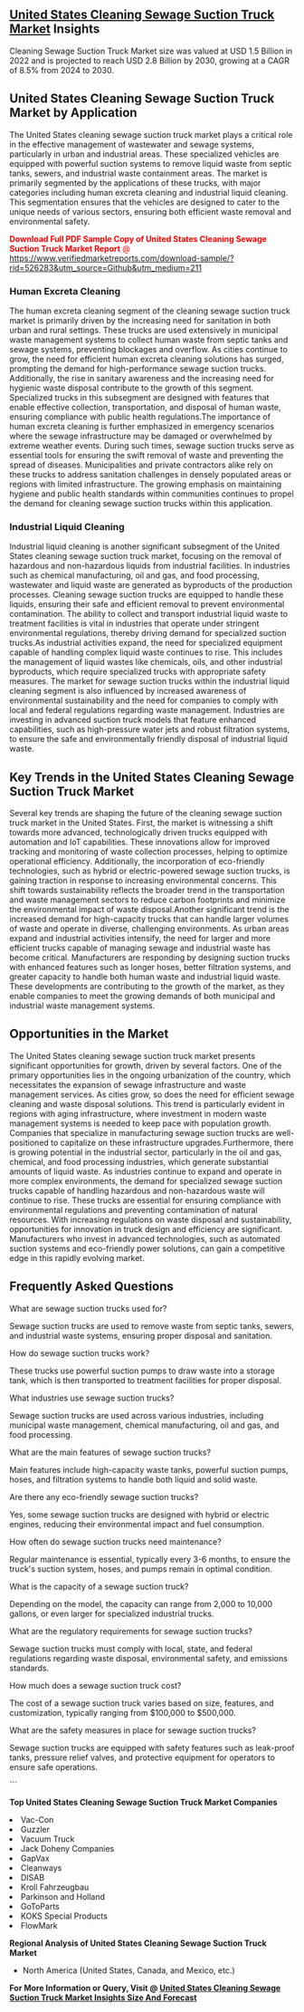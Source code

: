 <h2><a href="https://www.verifiedmarketreports.com/download-sample/?rid=526283&amp;utm_source=Github&amp;utm_medium=211" target="_blank">United States Cleaning Sewage Suction Truck Market</a> Insights</h2><p>Cleaning Sewage Suction Truck Market size was valued at USD 1.5 Billion in 2022 and is projected to reach USD 2.8 Billion by 2030, growing at a CAGR of 8.5% from 2024 to 2030.</p><p><h2>United States Cleaning Sewage Suction Truck Market by Application</h2>The United States cleaning sewage suction truck market plays a critical role in the effective management of wastewater and sewage systems, particularly in urban and industrial areas. These specialized vehicles are equipped with powerful suction systems to remove liquid waste from septic tanks, sewers, and industrial waste containment areas. The market is primarily segmented by the applications of these trucks, with major categories including human excreta cleaning and industrial liquid cleaning. This segmentation ensures that the vehicles are designed to cater to the unique needs of various sectors, ensuring both efficient waste removal and environmental safety.<p><span class=""><span style="color: #ff0000;"><strong>Download Full PDF Sample Copy of United States Cleaning Sewage Suction Truck Market Report</strong> @ </span><a href="https://www.verifiedmarketreports.com/download-sample/?rid=526283&amp;utm_source=Github&amp;utm_medium=211" target="_blank">https://www.verifiedmarketreports.com/download-sample/?rid=526283&amp;utm_source=Github&amp;utm_medium=211</a></span></p><h3>Human Excreta Cleaning</h3>The human excreta cleaning segment of the cleaning sewage suction truck market is primarily driven by the increasing need for sanitation in both urban and rural settings. These trucks are used extensively in municipal waste management systems to collect human waste from septic tanks and sewage systems, preventing blockages and overflow. As cities continue to grow, the need for efficient human excreta cleaning solutions has surged, prompting the demand for high-performance sewage suction trucks. Additionally, the rise in sanitary awareness and the increasing need for hygienic waste disposal contribute to the growth of this segment. Specialized trucks in this subsegment are designed with features that enable effective collection, transportation, and disposal of human waste, ensuring compliance with public health regulations.The importance of human excreta cleaning is further emphasized in emergency scenarios where the sewage infrastructure may be damaged or overwhelmed by extreme weather events. During such times, sewage suction trucks serve as essential tools for ensuring the swift removal of waste and preventing the spread of diseases. Municipalities and private contractors alike rely on these trucks to address sanitation challenges in densely populated areas or regions with limited infrastructure. The growing emphasis on maintaining hygiene and public health standards within communities continues to propel the demand for cleaning sewage suction trucks within this application.<h3>Industrial Liquid Cleaning</h3>Industrial liquid cleaning is another significant subsegment of the United States cleaning sewage suction truck market, focusing on the removal of hazardous and non-hazardous liquids from industrial facilities. In industries such as chemical manufacturing, oil and gas, and food processing, wastewater and liquid waste are generated as byproducts of the production processes. Cleaning sewage suction trucks are equipped to handle these liquids, ensuring their safe and efficient removal to prevent environmental contamination. The ability to collect and transport industrial liquid waste to treatment facilities is vital in industries that operate under stringent environmental regulations, thereby driving demand for specialized suction trucks.As industrial activities expand, the need for specialized equipment capable of handling complex liquid waste continues to rise. This includes the management of liquid wastes like chemicals, oils, and other industrial byproducts, which require specialized trucks with appropriate safety measures. The market for sewage suction trucks within the industrial liquid cleaning segment is also influenced by increased awareness of environmental sustainability and the need for companies to comply with local and federal regulations regarding waste management. Industries are investing in advanced suction truck models that feature enhanced capabilities, such as high-pressure water jets and robust filtration systems, to ensure the safe and environmentally friendly disposal of industrial liquid waste.<h2>Key Trends in the United States Cleaning Sewage Suction Truck Market</h2>Several key trends are shaping the future of the cleaning sewage suction truck market in the United States. First, the market is witnessing a shift towards more advanced, technologically driven trucks equipped with automation and IoT capabilities. These innovations allow for improved tracking and monitoring of waste collection processes, helping to optimize operational efficiency. Additionally, the incorporation of eco-friendly technologies, such as hybrid or electric-powered sewage suction trucks, is gaining traction in response to increasing environmental concerns. This shift towards sustainability reflects the broader trend in the transportation and waste management sectors to reduce carbon footprints and minimize the environmental impact of waste disposal.Another significant trend is the increased demand for high-capacity trucks that can handle larger volumes of waste and operate in diverse, challenging environments. As urban areas expand and industrial activities intensify, the need for larger and more efficient trucks capable of managing sewage and industrial waste has become critical. Manufacturers are responding by designing suction trucks with enhanced features such as longer hoses, better filtration systems, and greater capacity to handle both human waste and industrial liquid waste. These developments are contributing to the growth of the market, as they enable companies to meet the growing demands of both municipal and industrial waste management systems.<h2>Opportunities in the Market</h2>The United States cleaning sewage suction truck market presents significant opportunities for growth, driven by several factors. One of the primary opportunities lies in the ongoing urbanization of the country, which necessitates the expansion of sewage infrastructure and waste management services. As cities grow, so does the need for efficient sewage cleaning and waste disposal solutions. This trend is particularly evident in regions with aging infrastructure, where investment in modern waste management systems is needed to keep pace with population growth. Companies that specialize in manufacturing sewage suction trucks are well-positioned to capitalize on these infrastructure upgrades.Furthermore, there is growing potential in the industrial sector, particularly in the oil and gas, chemical, and food processing industries, which generate substantial amounts of liquid waste. As industries continue to expand and operate in more complex environments, the demand for specialized sewage suction trucks capable of handling hazardous and non-hazardous waste will continue to rise. These trucks are essential for ensuring compliance with environmental regulations and preventing contamination of natural resources. With increasing regulations on waste disposal and sustainability, opportunities for innovation in truck design and efficiency are significant. Manufacturers who invest in advanced technologies, such as automated suction systems and eco-friendly power solutions, can gain a competitive edge in this rapidly evolving market.<h2>Frequently Asked Questions</h2><p>What are sewage suction trucks used for?</p><p>Sewage suction trucks are used to remove waste from septic tanks, sewers, and industrial waste systems, ensuring proper disposal and sanitation.</p><p>How do sewage suction trucks work?</p><p>These trucks use powerful suction pumps to draw waste into a storage tank, which is then transported to treatment facilities for proper disposal.</p><p>What industries use sewage suction trucks?</p><p>Sewage suction trucks are used across various industries, including municipal waste management, chemical manufacturing, oil and gas, and food processing.</p><p>What are the main features of sewage suction trucks?</p><p>Main features include high-capacity waste tanks, powerful suction pumps, hoses, and filtration systems to handle both liquid and solid waste.</p><p>Are there any eco-friendly sewage suction trucks?</p><p>Yes, some sewage suction trucks are designed with hybrid or electric engines, reducing their environmental impact and fuel consumption.</p><p>How often do sewage suction trucks need maintenance?</p><p>Regular maintenance is essential, typically every 3-6 months, to ensure the truck's suction system, hoses, and pumps remain in optimal condition.</p><p>What is the capacity of a sewage suction truck?</p><p>Depending on the model, the capacity can range from 2,000 to 10,000 gallons, or even larger for specialized industrial trucks.</p><p>What are the regulatory requirements for sewage suction trucks?</p><p>Sewage suction trucks must comply with local, state, and federal regulations regarding waste disposal, environmental safety, and emissions standards.</p><p>How much does a sewage suction truck cost?</p><p>The cost of a sewage suction truck varies based on size, features, and customization, typically ranging from $100,000 to $500,000.</p><p>What are the safety measures in place for sewage suction trucks?</p><p>Sewage suction trucks are equipped with safety features such as leak-proof tanks, pressure relief valves, and protective equipment for operators to ensure safe operations.</p>```</p><p><strong>Top United States Cleaning Sewage Suction Truck Market Companies</strong></p><div data-test-id=""><p><li>Vac-Con</li><li> Guzzler</li><li> Vacuum Truck</li><li> Jack Doheny Companies</li><li> GapVax</li><li> Cleanways</li><li> DISAB</li><li> Kroll Fahrzeugbau</li><li> Parkinson and Holland</li><li> GoToParts</li><li> KOKS Special Products</li><li> FlowMark</li></p><div><strong>Regional Analysis of&nbsp;United States Cleaning Sewage Suction Truck Market</strong></div><ul><li dir="ltr"><p dir="ltr">North America&nbsp;(United States, Canada, and Mexico, etc.)</p></li></ul><p><strong>For More Information or Query, Visit @&nbsp;</strong><strong><a href="https://www.verifiedmarketreports.com/product/cleaning-sewage-suction-truck-market-size-and-forecast/?utm_source=Github&amp;utm_medium=211" target="_blank">United States Cleaning Sewage Suction Truck Market Insights Size And Forecast</a></strong></p></div>
